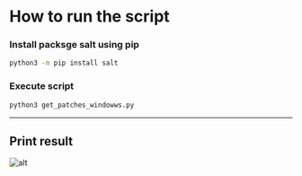 # How to run the script

### Install packsge salt using pip
```bash
python3 -m pip install salt
```

### Execute script
```bash
python3 get_patches_windowws.py
```
<hr/>

## Print result
![alt](https://i.imgur.com/myzewcu.png)
